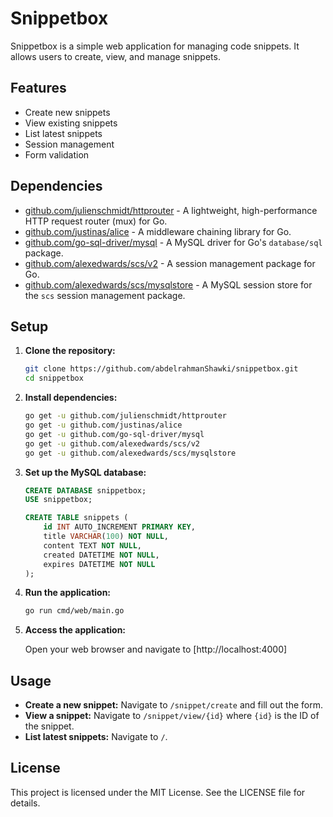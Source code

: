 # Snippetbox

Snippetbox is a simple web application for managing code snippets. It allows users to create, view, and manage snippets.

## Features

- Create new snippets
- View existing snippets
- List latest snippets
- Session management
- Form validation



## Dependencies

- [github.com/julienschmidt/httprouter](https://github.com/julienschmidt/httprouter) - A lightweight, high-performance HTTP request router (mux) for Go.
- [github.com/justinas/alice](https://github.com/justinas/alice) - A middleware chaining library for Go.
- [github.com/go-sql-driver/mysql](https://github.com/go-sql-driver/mysql) - A MySQL driver for Go's `database/sql` package.
- [github.com/alexedwards/scs/v2](https://github.com/alexedwards/scs) - A session management package for Go.
- [github.com/alexedwards/scs/mysqlstore](https://github.com/alexedwards/scs) - A MySQL session store for the `scs` session management package.

## Setup

1. **Clone the repository:**

    ```sh
    git clone https://github.com/abdelrahmanShawki/snippetbox.git
    cd snippetbox
    ```

2. **Install dependencies:**

    ```sh
    go get -u github.com/julienschmidt/httprouter
    go get -u github.com/justinas/alice
    go get -u github.com/go-sql-driver/mysql
    go get -u github.com/alexedwards/scs/v2
    go get -u github.com/alexedwards/scs/mysqlstore
    ```

3. **Set up the MySQL database:**

    ```sql
    CREATE DATABASE snippetbox;
    USE snippetbox;

    CREATE TABLE snippets (
        id INT AUTO_INCREMENT PRIMARY KEY,
        title VARCHAR(100) NOT NULL,
        content TEXT NOT NULL,
        created DATETIME NOT NULL,
        expires DATETIME NOT NULL
    );
    ```

4. **Run the application:**

    ```sh
    go run cmd/web/main.go
    ```

5. **Access the application:**

    Open your web browser and navigate to [http://localhost:4000]

## Usage

- **Create a new snippet:** Navigate to `/snippet/create` and fill out the form.
- **View a snippet:** Navigate to `/snippet/view/{id}` where `{id}` is the ID of the snippet.
- **List latest snippets:** Navigate to `/`.

## License

This project is licensed under the MIT License. See the LICENSE file for details.
